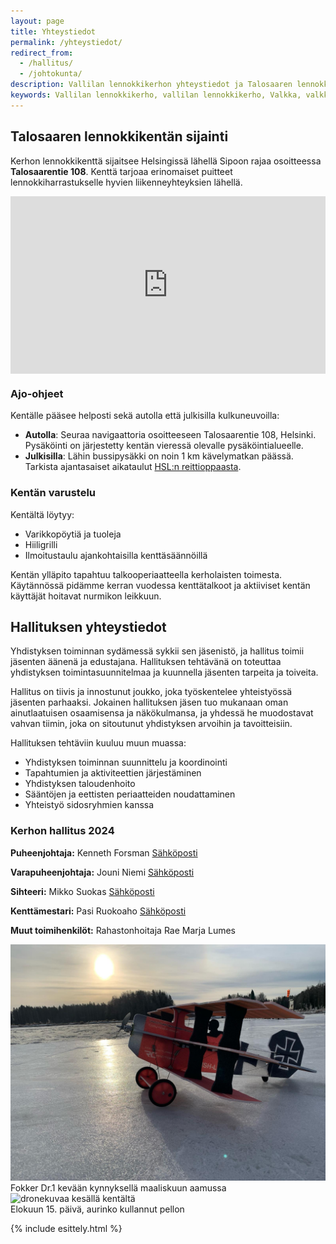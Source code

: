 ```yaml
---
layout: page
title: Yhteystiedot
permalink: /yhteystiedot/
redirect_from:
  - /hallitus/
  - /johtokunta/
description: Vallilan lennokkikerhon yhteystiedot ja Talosaaren lennokkikentän sijainti. Tutustu hallituksen jäseniin ja ota yhteyttä kerhoon. Löydä helposti perille lennokkikentälle Google Maps -kartan avulla.
keywords: Vallilan lennokkikerho, vallilan lennokkikerho, Valkka, valkka, Vallilan, vallilan, Lennokkikerho, lennokkikerho, lennokki, lennätys, yhteystiedot, Talosaaren lennokkikenttä, lennokkikenttä Helsinki
---
```


## Talosaaren lennokkikentän sijainti

Kerhon lennokkikenttä sijaitsee Helsingissä lähellä Sipoon rajaa osoitteessa **Talosaarentie 108**. Kenttä tarjoaa erinomaiset puitteet lennokkiharrastukselle hyvien liikenneyhteyksien lähellä.

<div class="map-container" style="position: relative; width: 100%; height: 0; padding-bottom: 56.25%; margin-bottom: 20px;">
  <iframe src="https://www.google.com/maps/embed?pb=!1m18!1m12!1m3!1d1984.1536568042282!2d25.19732687687776!3d60.23427787969789!2m3!1f0!2f0!3f0!3m2!1i1024!2i768!4f13.1!3m3!1m2!1s0x4692096d2f6776c5%3A0x4b1a8a7b4254ac2!2sTalosaarentie%20108%2C%2000890%20Helsinki!5e0!3m2!1sfi!2sfi!4v1715107045123!5m2!1sfi!2sfi" style="position: absolute; top: 0; left: 0; width: 100%; height: 100%; border: 0;" allowfullscreen="" loading="lazy" referrerpolicy="no-referrer-when-downgrade"></iframe>
</div>

### Ajo-ohjeet

Kentälle pääsee helposti sekä autolla että julkisilla kulkuneuvoilla:

- **Autolla**: Seuraa navigaattoria osoitteeseen Talosaarentie 108, Helsinki. Pysäköinti on järjestetty kentän vieressä olevalle pysäköintialueelle.
- **Julkisilla**: Lähin bussipysäkki on noin 1 km kävelymatkan päässä. Tarkista ajantasaiset aikataulut [HSL:n reittioppaasta](https://reittiopas.hsl.fi/).

### Kentän varustelu

Kentältä löytyy:
- Varikkopöytiä ja tuoleja
- Hiiligrilli
- Ilmoitustaulu ajankohtaisilla kenttäsäännöillä

Kentän ylläpito tapahtuu talkooperiaatteella kerholaisten toimesta. Käytännössä pidämme kerran vuodessa kenttätalkoot ja aktiiviset kentän käyttäjät hoitavat nurmikon leikkuun.

## Hallituksen yhteystiedot

Yhdistyksen toiminnan sydämessä sykkii sen jäsenistö, ja hallitus toimii jäsenten äänenä ja edustajana. Hallituksen tehtävänä on toteuttaa yhdistyksen toimintasuunnitelmaa ja kuunnella jäsenten tarpeita ja toiveita.

Hallitus on tiivis ja innostunut joukko, joka työskentelee yhteistyössä jäsenten parhaaksi. Jokainen hallituksen jäsen tuo mukanaan oman ainutlaatuisen osaamisensa ja näkökulmansa, ja yhdessä he muodostavat vahvan tiimin, joka on sitoutunut yhdistyksen arvoihin ja tavoitteisiin.

Hallituksen tehtäviin kuuluu muun muassa:

- Yhdistyksen toiminnan suunnittelu ja koordinointi
- Tapahtumien ja aktiviteettien järjestäminen
- Yhdistyksen taloudenhoito
- Sääntöjen ja eettisten periaatteiden noudattaminen
- Yhteistyö sidosryhmien kanssa

### Kerhon hallitus 2024

**Puheenjohtaja:**
Kenneth Forsman
[Sähköposti](mailto:kentsu.forsman@gmail.com)

**Varapuheenjohtaja:**
Jouni Niemi
[Sähköposti](mailto:jouninrc@gmail.com)

**Sihteeri:**
Mikko Suokas
[Sähköposti](mailto:mikko.suokas@pp.inet.fi)

**Kenttämestari:**
Pasi Ruokoaho
[Sähköposti](mailto:pasi.ruokoaho@gmail.com)

**Muut toimihenkilöt:**
Rahastonhoitaja Rae Marja Lumes

<div class="image-container">
<img src="/images/lennokkikuvia/fokker-dr-1.jpg" alt="Crack Fokker Dr.1" />
</div>
Fokker Dr.1 kevään kynnyksellä maaliskuun aamussa

<div class="image-container">
<img src="/images/lennokkikuvia/lennokkikenttä-2.jpg" alt="dronekuvaa kesällä kentältä" />
</div>
Elokuun 15. päivä, aurinko kullannut pellon

{% include esittely.html %}
